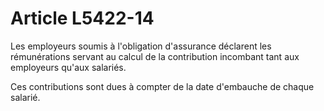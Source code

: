 # Article L5422-14

Les employeurs soumis à l'obligation d'assurance déclarent les rémunérations servant au calcul de la contribution incombant tant aux employeurs qu'aux salariés.

Ces contributions sont dues à compter de la date d'embauche de chaque salarié.